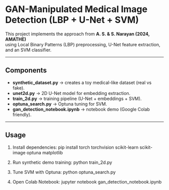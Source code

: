 # GAN-Manipulated Medical Image Detection (LBP + U-Net + SVM)

This project implements the approach from **A. S. & S. Narayan (2024, AMATHE)**  
using Local Binary Patterns (LBP) preprocessing, U-Net feature extraction, and an SVM classifier.

---

## Components
- **synthetic_dataset.py** → creates a toy medical-like dataset (real vs fake).
- **unet2d.py** → 2D U-Net model for embedding extraction.
- **train_2d.py** → training pipeline (U-Net + embeddings + SVM).
- **optuna_search.py** → Optuna tuning for SVM.
- **gan_detection_notebook.ipynb** → notebook demo (Google Colab friendly).

---

## Usage

1. Install dependencies:
pip install torch torchvision scikit-learn scikit-image optuna matplotlib

2. Run synthetic demo training:
python train_2d.py

3. Tune SVM with Optuna:
python optuna_search.py

4. Open Colab Notebook:
jupyter notebook gan_detection_notebook.ipynb





